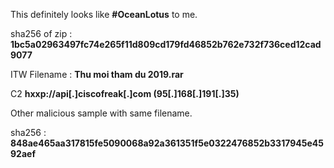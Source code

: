 This definitely looks like **#OceanLotus** to me.

sha256 of zip : **1bc5a02963497fc74e265f11d809cd179fd46852b762e732f736ced12cad9077**

ITW Filename : **Thu moi tham du 2019.rar**

C2 **hxxp://api[.]ciscofreak[.]com (95[.]168[.]191[.]35)**

Other malicious sample with same filename.

sha256 : **848ae465aa317815fe5090068a92a361351f5e0322476852b3317945e4592aef**
